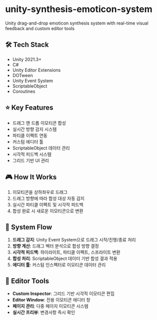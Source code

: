 # unity-synthesis-emoticon-system

Unity drag-and-drop emoticon synthesis system with real-time visual feedback and custom editor tools

## 🛠 Tech Stack

- Unity 2021.3+
- C#
- Unity Editor Extensions
- DOTween
- Unity Event System
- ScriptableObject
- Coroutines

## ⭐ Key Features

- 드래그 앤 드롭 이모티콘 합성
- 실시간 방향 감지 시스템
- 파티클 이펙트 연동
- 커스텀 에디터 툴
- ScriptableObject 데이터 관리
- 시각적 피드백 시스템
- 그리드 기반 UI 관리

## 🎮 How It Works

1. 이모티콘을 상하좌우로 드래그
2. 드래그 방향에 따라 합성 대상 자동 감지
3. 실시간 파티클 이펙트 및 시각적 피드백
4. 합성 완료 시 새로운 이모티콘으로 변환

## 🎯 System Flow

1. **드래그 감지**: Unity Event System으로 드래그 시작/진행/종료 처리
2. **방향 계산**: 드래그 벡터 분석으로 합성 방향 결정
3. **시각적 피드백**: 하이라이트, 파티클 이펙트, 스프라이트 변환
4. **합성 처리**: ScriptableObject 데이터 기반 합성 결과 적용
5. **에디터 툴**: 커스텀 인스펙터로 이모티콘 데이터 관리

## 🔧 Editor Tools

- **Custom Inspector**: 그리드 기반 시각적 이모티콘 편집
- **Editor Window**: 전용 이모티콘 에디터 창
- **페이지 관리**: 다중 페이지 이모티콘 시스템
- **실시간 프리뷰**: 변경사항 즉시 확인
